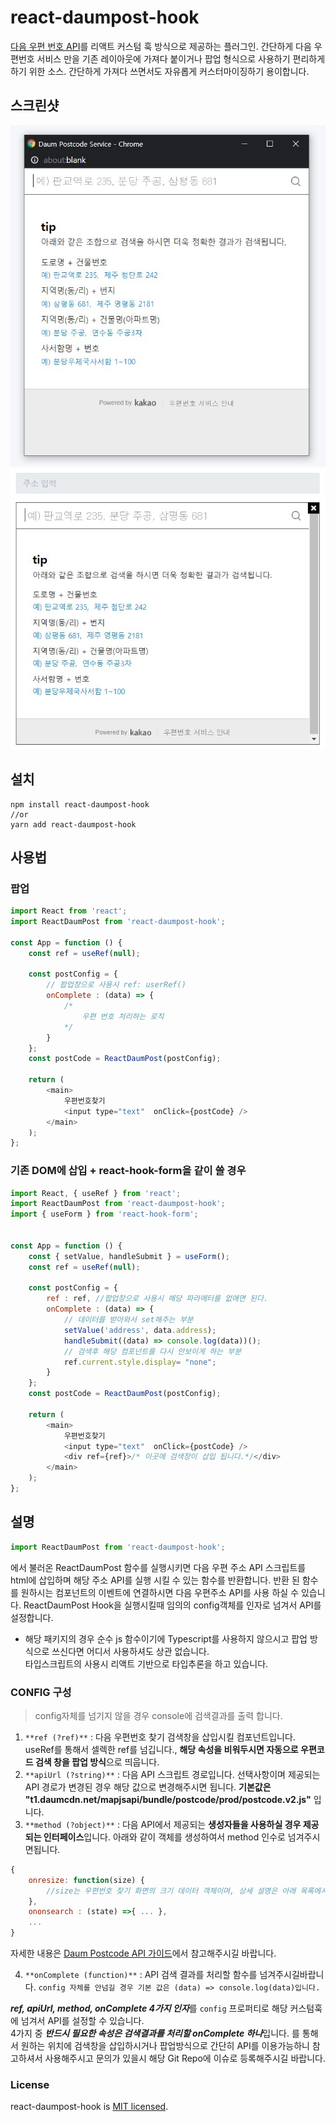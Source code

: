 # react-daumpost-hook

[다음 우편 번호 API](http://postcode.map.daum.net/guide)를 리액트 커스텀 훅 방식으로 제공하는 플러그인.
간단하게 다음 우편번호 서비스 만을 기존 레이아웃에 가져다 붙이거나 팝업 형식으로 사용하기 편리하게 하기 위한 소스.
간단하게 가져다 쓰면서도 자유롭게 커스터마이징하기 용이합니다.

## 스크린샷

![팝업](./assets/kakaopostcode2.jpg)
![삽입](./assets/kakaopostcode1.jpg)

## 설치

```shell
npm install react-daumpost-hook 
//or
yarn add react-daumpost-hook
```

## 사용법

### 팝업
```js
import React from 'react';
import ReactDaumPost from 'react-daumpost-hook';

const App = function () {
    const ref = useRef(null);

    const postConfig = {
        // 팝업창으로 사용시 ref: userRef()
        onComplete : (data) => {
            /* 
                우편 번호 처리하는 로직
            */
        }
    };
    const postCode = ReactDaumPost(postConfig);
   
    return (
        <main>
            우편번호찾기
            <input type="text"  onClick={postCode} />
        </main>
    );
};
```

### 기존 DOM에 삽입 + react-hook-form을 같이 쓸 경우

```js
import React, { useRef } from 'react';
import ReactDaumPost from 'react-daumpost-hook';
import { useForm } from 'react-hook-form';


const App = function () {
    const { setValue, handleSubmit } = useForm();
    const ref = useRef(null);
    
    const postConfig = {
        ref : ref, //팝업창으로 사용시 해당 파라메터를 없애면 된다.
        onComplete : (data) => {
            // 데이터를 받아와서 set해주는 부분
            setValue('address', data.address);
            handleSubmit((data) => console.log(data))();
            // 검색후 해당 컴포넌트를 다시 안보이게 하는 부분
            ref.current.style.display= "none";
        }
    };
    const postCode = ReactDaumPost(postConfig);
   
    return (
        <main>
            우편번호찾기
            <input type="text"  onClick={postCode} />
            <div ref={ref}>/* 이곳에 검색창이 삽입 됩니다.*/</div>
        </main>
    );
};
```

## 설명

```js
import ReactDaumPost from 'react-daumpost-hook';
```
에서 불러온 ReactDaumPost 함수를 실행시키면 다음 우편 주소 API 스크립트를 html에 삽입하며 해당 주소 API를 실행 시킬 수 있는 함수를 반환합니다.
반환 된 함수를 원하시는 컴포넌트의 이벤트에 연결하시면 다음 우편주소 API를 사용 하실 수 있습니다.
ReactDaumPost Hook을 실행시킬때 임의의 config객체를 인자로 넘겨서 API를 설정합니다.  
* 해당 패키지의 경우 순수 js 함수이기에 Typescript를 사용하지 않으시고 팝업 방식으로 쓰신다면 어디서 사용하셔도 상관 없습니다.  
타입스크립트의 사용시 리액트 기반으로 타입추론을 하고 있습니다.

### CONFIG 구성
> config자체를 넘기지 않을 경우 console에 검색결과를 출력 합니다.  

1. `**ref (?ref)**` : 다음 우편번호 찾기 검색창을 삽입시킬 컴포넌트입니다. useRef를 통해서 셀렉한 ref를 넘깁니다., **해당 속성을 비워두시면 자동으로 우편코드 검색 창을 팝업 방식**으로 띄웁니다.
2. `**apiUrl (?string)**` : 다음 API 스크립트 경로입니다. 선택사항이며 제공되는 API 경로가 변경된 경우 해당 값으로 변경해주시면 됩니다.
**기본값은 "t1.daumcdn.net/mapjsapi/bundle/postcode/prod/postcode.v2.js"** 입니다.
3. `**method (?object)**` : 다음 API에서 제공되는 **생성자들을 사용하실 경우 제공되는 인터페이스**입니다. 아래와 같이 객체를 생성하여서 method 인수로 넘겨주시면됩니다. 
```js
{
    onresize: function(size) {
        //size는 우편번호 찾기 화면의 크기 데이터 객체이며, 상세 설명은 아래 목록에서 확인하실 수 있습니다.
    },
    ononsearch : (state) =>{ ... },
    ...
}
```
자세한 내용은 [Daum Postcode API 가이드](http://postcode.map.daum.net/guide#usage)에서 참고해주시길 바랍니다.

4. `**onComplete (function)**` : API 검색 결과를 처리할 함수를 넘겨주시길바랍니다. `config 자체를 안넘길 경우 기본 값은 (data) => console.log(data)입니다.`

***ref, apiUrl, method, onComplete 4가지 인자***를 `config` 프로퍼티로 해당 커스텀훅에 넘겨서 API를 설정할 수 있습니다.  
4가지 중 ***반드시 필요한 속성은 검색결과를 처리할 onComplete 하나***입니다. 를 통해서 원하는 위치에 검색창을 삽입하시거나 팝업방식으로 간단히 API를 이용가능하니 참고하셔서 사용해주시고 문의가 있을시 해당 Git Repo에 이슈로 등록해주시길 바랍니다.


### License

react-daumpost-hook is [MIT licensed](./LICENSE).